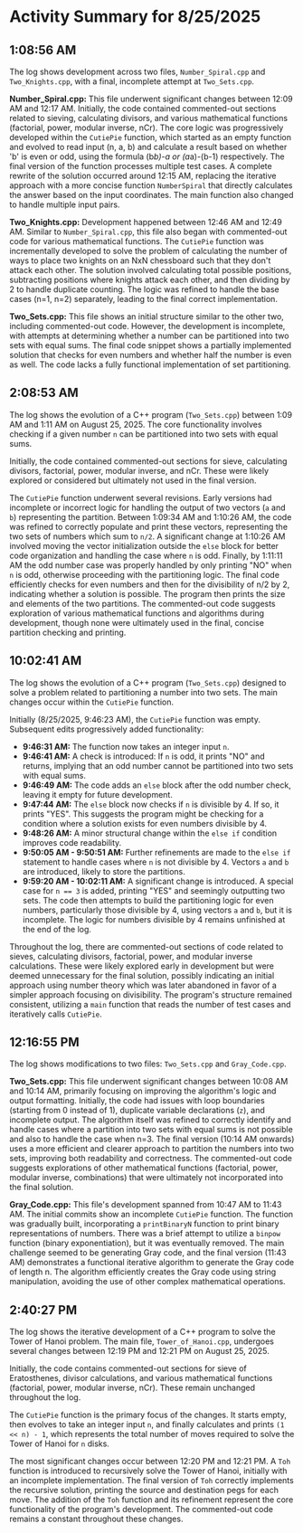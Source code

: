# Activity Summary for 8/25/2025

## 1:08:56 AM
The log shows development across two files, `Number_Spiral.cpp` and `Two_Knights.cpp`, with a final, incomplete attempt at `Two_Sets.cpp`.

**Number_Spiral.cpp:**  This file underwent significant changes between 12:09 AM and 12:17 AM. Initially, the code contained commented-out sections related to sieving, calculating divisors, and various mathematical functions (factorial, power, modular inverse, nCr).  The core logic was progressively developed within the `CutiePie` function, which started as an empty function and evolved to read input (n, a, b) and calculate a result based on whether 'b' is even or odd, using the formula (b*b)-a or (a*a)-(b-1) respectively.  The final version of the function processes multiple test cases.  A complete rewrite of the solution occurred around 12:15 AM, replacing the iterative approach with a more concise function `NumberSpiral` that directly calculates the answer based on the input coordinates.  The main function also changed to handle multiple input pairs.

**Two_Knights.cpp:** Development happened between 12:46 AM and 12:49 AM.  Similar to `Number_Spiral.cpp`, this file also began with commented-out code for various mathematical functions. The `CutiePie` function was incrementally developed to solve the problem of calculating the number of ways to place two knights on an NxN chessboard such that they don't attack each other. The solution involved calculating total possible positions, subtracting positions where knights attack each other, and then dividing by 2 to handle duplicate counting. The logic was refined to handle the base cases (n=1, n=2) separately, leading to the final correct implementation.

**Two_Sets.cpp:** This file shows an initial structure similar to the other two, including commented-out code.  However, the development is incomplete, with attempts at determining whether a number can be partitioned into two sets with equal sums. The final code snippet shows a partially implemented solution that checks for even numbers and whether half the number is even as well.  The code lacks a fully functional implementation of set partitioning.


## 2:08:53 AM
The log shows the evolution of a C++ program (`Two_Sets.cpp`) between 1:09 AM and 1:11 AM on August 25, 2025.  The core functionality involves checking if a given number `n` can be partitioned into two sets with equal sums.

Initially, the code contained commented-out sections for sieve, calculating divisors, factorial, power, modular inverse, and nCr.  These were likely explored or considered but ultimately not used in the final version.

The `CutiePie` function underwent several revisions.  Early versions had incomplete or incorrect logic for handling the output of two vectors (`a` and `b`) representing the partition.  Between 1:09:34 AM and 1:10:26 AM, the code was refined to correctly populate and print these vectors, representing the two sets of numbers which sum to `n/2`.  A significant change at 1:10:26 AM involved moving the vector initialization outside the `else` block for better code organization and handling the case where `n` is odd. Finally, by 1:11:11 AM the odd number case was properly handled by only printing "NO" when `n` is odd, otherwise proceeding with the partitioning logic.  The final code efficiently checks for even numbers and then for the divisibility of n/2 by 2, indicating whether a solution is possible. The program then prints the size and elements of the two partitions.  The commented-out code suggests exploration of various mathematical functions and algorithms during development, though none were ultimately used in the final, concise partition checking and printing.


## 10:02:41 AM
The log shows the evolution of a C++ program (`Two_Sets.cpp`) designed to solve a problem related to partitioning a number into two sets.  The main changes occur within the `CutiePie` function.

Initially (8/25/2025, 9:46:23 AM), the `CutiePie` function was empty.  Subsequent edits progressively added functionality:

* **9:46:31 AM:**  The function now takes an integer input `n`.
* **9:46:41 AM:**  A check is introduced: If `n` is odd, it prints "NO" and returns, implying that an odd number cannot be partitioned into two sets with equal sums.
* **9:46:49 AM:** The code adds an `else` block after the odd number check, leaving it empty for future development.
* **9:47:44 AM:**  The `else` block now checks if `n` is divisible by 4. If so, it prints "YES". This suggests the program might be checking for a condition where a solution exists for even numbers divisible by 4.
* **9:48:26 AM:**  A minor structural change within the `else if` condition improves code readability.
* **9:50:05 AM - 9:50:51 AM:** Further refinements are made to the `else if` statement to handle cases where `n` is not divisible by 4.  Vectors `a` and `b` are introduced, likely to store the partitions.
* **9:59:20 AM - 10:02:11 AM:** A significant change is introduced. A special case for `n == 3` is added, printing "YES" and seemingly outputting two sets. The code then attempts to build the partitioning logic for even numbers, particularly those divisible by 4, using vectors `a` and `b`, but it is incomplete.  The logic for numbers divisible by 4 remains unfinished at the end of the log.


Throughout the log, there are commented-out sections of code related to sieves, calculating divisors, factorial, power, and modular inverse calculations. These were likely explored early in development but were deemed unnecessary for the final solution, possibly indicating an initial approach using number theory which was later abandoned in favor of a simpler approach focusing on divisibility.  The program's structure remained consistent, utilizing a `main` function that reads the number of test cases and iteratively calls `CutiePie`.


## 12:16:55 PM
The log shows modifications to two files: `Two_Sets.cpp` and `Gray_Code.cpp`.

**Two_Sets.cpp:** This file underwent significant changes between 10:08 AM and 10:14 AM, primarily focusing on improving the algorithm's logic and output formatting.  Initially, the code had issues with loop boundaries (starting from 0 instead of 1), duplicate variable declarations (`z`), and incomplete output. The algorithm itself was refined to correctly identify and handle cases where a partition into two sets with equal sums is not possible and also to handle the case when n=3. The final version (10:14 AM onwards) uses a more efficient and clearer approach to partition the numbers into two sets, improving both readability and correctness. The commented-out code suggests explorations of other mathematical functions (factorial, power, modular inverse, combinations) that were ultimately not incorporated into the final solution.

**Gray_Code.cpp:** This file's development spanned from 10:47 AM to 11:43 AM. The initial commits show an incomplete `CutiePie` function. The function was gradually built, incorporating a `printBinaryN` function to print binary representations of numbers.  There was a brief attempt to utilize a `binpow` function (binary exponentiation), but it was eventually removed.  The main challenge seemed to be generating Gray code, and the final version (11:43 AM) demonstrates a functional iterative algorithm to generate the Gray code of length n.  The algorithm efficiently creates the Gray code using string manipulation, avoiding the use of other complex mathematical operations.


## 2:40:27 PM
The log shows the iterative development of a C++ program to solve the Tower of Hanoi problem.  The main file, `Tower_of_Hanoi.cpp`, undergoes several changes between 12:19 PM and 12:21 PM on August 25, 2025.

Initially, the code contains commented-out sections for sieve of Eratosthenes, divisor calculations, and various mathematical functions (factorial, power, modular inverse, nCr). These remain unchanged throughout the log.

The `CutiePie` function is the primary focus of the changes.  It starts empty, then evolves to take an integer input `n`, and finally calculates and prints `(1 << n) - 1`, which represents the total number of moves required to solve the Tower of Hanoi for `n` disks.

The most significant changes occur between 12:20 PM and 12:21 PM.  A `Toh` function is introduced to recursively solve the Tower of Hanoi, initially with an incomplete implementation.  The final version of `Toh` correctly implements the recursive solution, printing the source and destination pegs for each move.  The addition of the `Toh` function and its refinement represent the core functionality of the program's development.  The commented-out code remains a constant throughout these changes.
